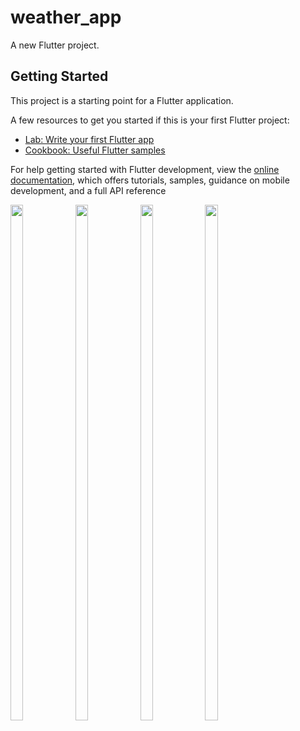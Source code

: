 # weather_app

A new Flutter project.

## Getting Started

This project is a starting point for a Flutter application.

A few resources to get you started if this is your first Flutter project:

- [Lab: Write your first Flutter app](https://docs.flutter.dev/get-started/codelab)
- [Cookbook: Useful Flutter samples](https://docs.flutter.dev/cookbook)

For help getting started with Flutter development, view the
[online documentation](https://docs.flutter.dev/), which offers tutorials,
samples, guidance on mobile development, and a full API reference



<a href="Screenshot_2022-10-08-13-52-15-11"><img src="https://user-images.githubusercontent.com/94074275/194707112-1e74a89b-f7ef-4042-937d-760412b0c4da.jpg" align="left" height="46%" width="20%" ></a>

<a href="Screenshot_2022-10-08-13-52-24-39"><img src="https://user-images.githubusercontent.com/94074275/194707336-a5f40ee2-5d2e-4cc5-ae77-601d68ba555e.jpg" align="left" height="46%" width="20%" ></a>

<a href="Screenshot_2022-10-08-13-53-01-32"><img src="https://user-images.githubusercontent.com/94074275/194707410-d8ff3dc6-ea50-4a0b-a6c6-6387e2bab521.jpg" align="left" height="46%" width="20%" ></a>

<a href="Screenshot_2022-10-08-13-53-35-75"><img src="https://user-images.githubusercontent.com/94074275/194707444-fdc54081-8aa0-4064-8b1e-4c5e9818fa12.jpg" align="left" height="46%" width="20%" ></a>
